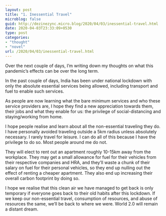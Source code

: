 ```yaml
---
layout: post
title: "1. Inessential Travel"
microblog: false
guid: http://dezinezync.micro.blog/2020/04/03/inessential-travel.html
date: 2020-04-03T23:33:09+0530
type: post
categories:
- "thought"
- "novel"
url: /2020/04/03/inessential-travel.html
---
```

<p>Over the next couple of days, I’m writing down my thoughts on what this pandemic’s effects can be over the long term.</p>
<p>In the past couple of days, India has been under national lockdown with only the absolute essential services being allowed, including transport and fuel to enable such services. </p>
<p>As people are now learning what the bare minimum services and who these service providers are, I hope they find a new appreciation towards them, their jobs and what they enable for us: the privilege of social-distancing and staying/working from home. </p>
<p>I hope people realise and learn about all the non-essential traveling they do. I have personally avoided traveling outside a 5km radius unless absolutely necessary. I rarely travel for leisure. I can do all of this because I have the privilege to do so. Most people around me do not.</p>
<p>They will elect to rent out an apartment roughly 10-15km away from the workplace. They may get a small allowance for fuel for their vehicles from their respective companies and HRA, and they’ll waste a chunk of their salary on fuel for their personal vehicles, so they end up nulling out the effect of renting a cheaper apartment. They also end up increasing their overall carbon footprint by doing so. </p>
<p>I hope we realise that this clean air we have managed to get back is only temporary if everyone goes back to their old habits after this lockdown. If we keep our non-essential travel, consumption of resources, and abuse of resources the same, we’ll be back to where we were. World 2.0 will remain a distant dream. </p>
